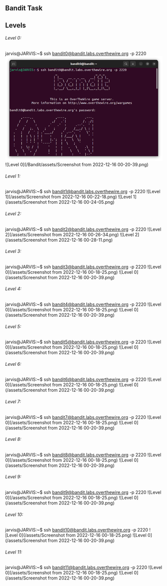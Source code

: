 ## Bandit Task

## Levels

###### Level 0:

jarvis@JARVIS:~$ ssh bandit0@bandit.labs.overthewire.org -p 2220
![Level 0](./assets/level0-1.png)
![Level 0](/Bandit/assets/Screenshot from 2022-12-16 00-20-39.png)

###### Level 1:

jarvis@JARVIS:~$ ssh bandit1@bandit.labs.overthewire.org -p 2220
![Level 1](/assets/Screenshot from 2022-12-16 00-22-18.png)
![Level 1](/assets/Screenshot from 2022-12-16 00-24-05.png)

###### Level 2:

jarvis@JARVIS:~$ ssh bandit2@bandit.labs.overthewire.org -p 2220
![Level 2](/assets/Screenshot from 2022-12-16 00-26-34.png)
![Level 2](/assets/Screenshot from 2022-12-16 00-28-11.png)

###### Level 3:

jarvis@JARVIS:~$ ssh bandit3@bandit.labs.overthewire.org -p 2220
![Level 0](/assets/Screenshot from 2022-12-16 00-18-25.png)
![Level 0](/assets/Screenshot from 2022-12-16 00-20-39.png)

###### Level 4:

jarvis@JARVIS:~$ ssh bandit4@bandit.labs.overthewire.org -p 2220
![Level 0](/assets/Screenshot from 2022-12-16 00-18-25.png)
![Level 0](/assets/Screenshot from 2022-12-16 00-20-39.png)

###### Level 5:

jarvis@JARVIS:~$ ssh bandit5@bandit.labs.overthewire.org -p 2220
![Level 0](/assets/Screenshot from 2022-12-16 00-18-25.png)
![Level 0](/assets/Screenshot from 2022-12-16 00-20-39.png)

###### Level 6:

jarvis@JARVIS:~$ ssh bandit6@bandit.labs.overthewire.org -p 2220
![Level 0](/assets/Screenshot from 2022-12-16 00-18-25.png)
![Level 0](/assets/Screenshot from 2022-12-16 00-20-39.png)

###### Level 7:

jarvis@JARVIS:~$ ssh bandit7@bandit.labs.overthewire.org -p 2220
![Level 0](/assets/Screenshot from 2022-12-16 00-18-25.png)
![Level 0](/assets/Screenshot from 2022-12-16 00-20-39.png)

###### Level 8:

jarvis@JARVIS:~$ ssh bandit8@bandit.labs.overthewire.org -p 2220
![Level 0](/assets/Screenshot from 2022-12-16 00-18-25.png)
![Level 0](/assets/Screenshot from 2022-12-16 00-20-39.png)

###### Level 9:

jarvis@JARVIS:~$ ssh bandit9@bandit.labs.overthewire.org -p 2220
![Level 0](/assets/Screenshot from 2022-12-16 00-18-25.png)
![Level 0](/assets/Screenshot from 2022-12-16 00-20-39.png)

###### Level 10:

jarvis@JARVIS:~$ ssh bandit10@bandit.labs.overthewire.org -p 2220
![Level 0](/assets/Screenshot from 2022-12-16 00-18-25.png)
![Level 0](/assets/Screenshot from 2022-12-16 00-20-39.png)

###### Level 11:

jarvis@JARVIS:~$ ssh bandit11@bandit.labs.overthewire.org -p 2220
![Level 0](/assets/Screenshot from 2022-12-16 00-18-25.png)
![Level 0](/assets/Screenshot from 2022-12-16 00-20-39.png)
